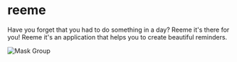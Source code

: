 # reeme
Have you forget that you had to do something in a day? Reeme it's there for you! Reeme it's an application that helps you to create beautiful reminders.

![Mask Group](https://user-images.githubusercontent.com/62098466/157107760-abcfba15-5faf-4eaf-90e5-84a3b7196af3.png)
